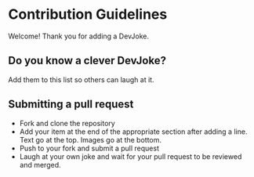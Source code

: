 # Contribution Guidelines
Welcome! Thank you for adding a DevJoke. 


## Do you know a clever DevJoke? 
Add them to this list so others can laugh at it.

## Submitting a pull request
- Fork and clone the repository
- Add your item at the end of the appropriate section after adding a line. Text go at the top. Images go at the bottom.
- Push to your fork and submit a pull request
- Laugh at your own joke and wait for your pull request to be reviewed and merged.

